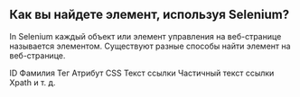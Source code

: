 ## Как вы найдете элемент, используя Selenium?
In Selenium каждый объект или элемент управления на веб-странице называется элементом. Существуют разные способы найти элемент на веб-странице.

ID
Фамилия
Тег
Атрибут
CSS
Текст ссылки
Частичный текст ссылки
Xpath и т. д.
